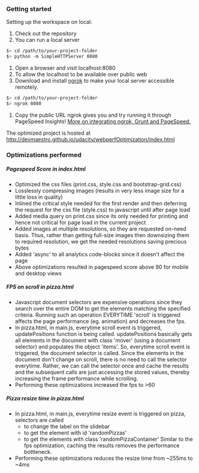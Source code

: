 ### Getting started

Setting up the workspace on local:

1. Check out the repository
1. You can run a local server

  ```bash
  $> cd /path/to/your-project-folder
  $> python -m SimpleHTTPServer 8080
  ```

1. Open a browser and visit localhost:8080
1. To allow the localhost to be available over public web
1. Download and install [ngrok](https://ngrok.com/) to make your local server accessible remotely.

  ``` bash
  $> cd /path/to/your-project-folder
  $> ngrok 8080
  ```

1. Copy the public URL ngrok gives you and try running it through PageSpeed Insights! [More on integrating ngrok, Grunt and PageSpeed.](http://www.jamescryer.com/2014/06/12/grunt-pagespeed-and-ngrok-locally-testing/)

The optimized project is hosted at http://devmaestro.github.io/udacity/webperfOptimization/index.html

### Optimizations performed

##### Pagespeed Score in index.html
- Optimized the css files (print.css, style.css and bootstrap-grid.css)
- Losslessly compressing images (results in very less image size for a little loss in quality)
- Inlined the critical style needed for the first render and then deferring
  the request for the css file (style.css) to javascript until after page load
- Added media query on print.css since its only needed for printing and hence not
  critical for page load in the current project
- Added images at multiple resolutions, so they are requested on-need basis. Thus, rather than getting
  full-size images then downsizing them to required resolution, we get the needed resolutions saving
  precious bytes
- Added 'async' to all analytics code-blocks since it doesn't affect the page
- Above optimizations resulted in pagespeed score above 90 for mobile and desktop views

##### FPS on scroll in pizza.html
- Javascript document selectors are expensive operations since they search
  over the entire DOM to get the elements matching the specified criteria. Running
  such an operation EVERYTIME 'scroll' is triggered affects the page performance (eg. animation)
  and decreases the fps.
- In pizza.html, in main.js, everytime scroll event is triggered, updatePositions function is being called.
  updatePositions basically gets all elements in the document with class 'mover' (using a document selector)
  and populates the object 'items'. So, everytime scroll event is triggered, the document selector
  is called. Since the elements in the document don't change on scroll, there is no need to call the selector
  everytime. Rather, we can call the selector once and cache the results and the subsequent calls
  are just accessing the stored values, thereby increasing the frame performance while scrolling.
- Performing these optimizations increased the fps to >60  

##### Pizza resize time in pizza.html
- In pizza.html, in main.js, everytime resize event is triggered on pizza, selectors are called
  - to change the label on the slidebar
  - to get the element with id 'randomPizzas'
  - to get the elements with class 'randomPizzaContainer'
  Similar to the fps optimization, caching the results removes the performance bottleneck.
- Performing these optimizations reduces the resize time from ~255ms to ~4ms
